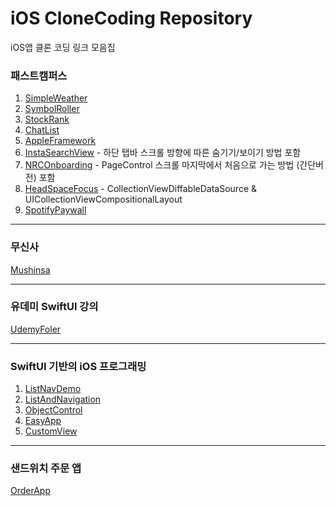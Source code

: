 # iOS CloneCoding Repository
iOS앱 클론 코딩 링크 모음집

### 패스트캠퍼스 
1. [SimpleWeather](https://github.com/Yimkeul/SimpleWeather)
2. [SymbolRoller](https://github.com/Yimkeul/SymbolRoller)
3. [StockRank](https://github.com/Yimkeul/StockRank)
4. [ChatList](https://github.com/Yimkeul/ChatList)
5. [AppleFramework](https://github.com/Yimkeul/AppleFrameworks)
6. [InstaSearchView](https://github.com/Yimkeul/InstaSearchView) - 하단 탭바 스크롤 방향에 따른 숨기기/보이기 방법 포함
7. [NRCOnboarding](https://github.com/Yimkeul/NRCOnboarding) - PageControl 스크롤 마지막에서 처음으로 가는 방법 (간단버전) 포함
8. [HeadSpaceFocus](https://github.com/Yimkeul/HeadSpaceFocus) - CollectionViewDiffableDataSource & UICollectionViewCompositionalLayout
9. [SpotifyPaywall](https://github.com/Yimkeul/SpotifyPaywall)


---
### 무신사 
[Mushinsa](https://github.com/Yimkeul/MushinsaCloneCoding)

---

### 유데미 SwiftUI 강의
[UdemyFoler](https://github.com/Yimkeul/UdemyFolder)

---

### SwiftUI 기반의 iOS 프로그래밍
1. [ListNavDemo](https://github.com/Yimkeul/StudyListNavDemo)
2. [ListAndNavigation](https://github.com/Yimkeul/StudyListAndNavigation)
3. [ObjectControl](https://github.com/Yimkeul/StudyObjectControl)
4. [EasyApp](https://github.com/Yimkeul/StudyEasyApp)
5. [CustomView](https://github.com/Yimkeul/StudyCustomView)
   
---

### 샌드위치 주문 앱
[OrderApp](https://github.com/Yimkeul/OrderApp)




